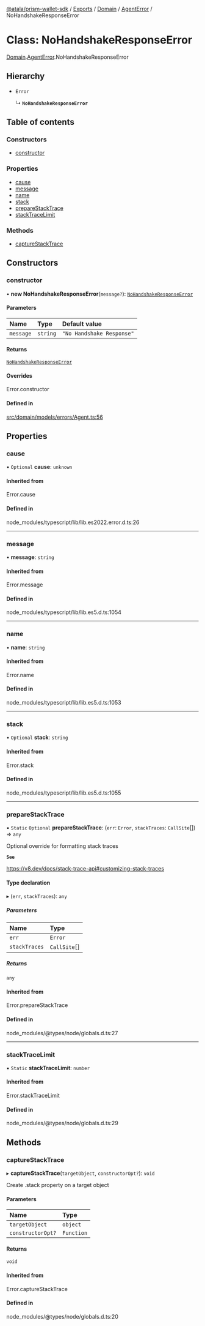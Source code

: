 [@atala/prism-wallet-sdk](../README.md) / [Exports](../modules.md) / [Domain](../modules/Domain.md) / [AgentError](../modules/Domain.AgentError.md) / NoHandshakeResponseError

# Class: NoHandshakeResponseError

[Domain](../modules/Domain.md).[AgentError](../modules/Domain.AgentError.md).NoHandshakeResponseError

## Hierarchy

- `Error`

  ↳ **`NoHandshakeResponseError`**

## Table of contents

### Constructors

- [constructor](Domain.AgentError.NoHandshakeResponseError.md#constructor)

### Properties

- [cause](Domain.AgentError.NoHandshakeResponseError.md#cause)
- [message](Domain.AgentError.NoHandshakeResponseError.md#message)
- [name](Domain.AgentError.NoHandshakeResponseError.md#name)
- [stack](Domain.AgentError.NoHandshakeResponseError.md#stack)
- [prepareStackTrace](Domain.AgentError.NoHandshakeResponseError.md#preparestacktrace)
- [stackTraceLimit](Domain.AgentError.NoHandshakeResponseError.md#stacktracelimit)

### Methods

- [captureStackTrace](Domain.AgentError.NoHandshakeResponseError.md#capturestacktrace)

## Constructors

### constructor

• **new NoHandshakeResponseError**(`message?`): [`NoHandshakeResponseError`](Domain.AgentError.NoHandshakeResponseError.md)

#### Parameters

| Name | Type | Default value |
| :------ | :------ | :------ |
| `message` | `string` | `"No Handshake Response"` |

#### Returns

[`NoHandshakeResponseError`](Domain.AgentError.NoHandshakeResponseError.md)

#### Overrides

Error.constructor

#### Defined in

[src/domain/models/errors/Agent.ts:56](https://github.com/hyperledger/identus-edge-agent-sdk-ts/blob/09a15046403a2249034c5ff5dfc7e6e562cd9171/src/domain/models/errors/Agent.ts#L56)

## Properties

### cause

• `Optional` **cause**: `unknown`

#### Inherited from

Error.cause

#### Defined in

node_modules/typescript/lib/lib.es2022.error.d.ts:26

___

### message

• **message**: `string`

#### Inherited from

Error.message

#### Defined in

node_modules/typescript/lib/lib.es5.d.ts:1054

___

### name

• **name**: `string`

#### Inherited from

Error.name

#### Defined in

node_modules/typescript/lib/lib.es5.d.ts:1053

___

### stack

• `Optional` **stack**: `string`

#### Inherited from

Error.stack

#### Defined in

node_modules/typescript/lib/lib.es5.d.ts:1055

___

### prepareStackTrace

▪ `Static` `Optional` **prepareStackTrace**: (`err`: `Error`, `stackTraces`: `CallSite`[]) => `any`

Optional override for formatting stack traces

**`See`**

https://v8.dev/docs/stack-trace-api#customizing-stack-traces

#### Type declaration

▸ (`err`, `stackTraces`): `any`

##### Parameters

| Name | Type |
| :------ | :------ |
| `err` | `Error` |
| `stackTraces` | `CallSite`[] |

##### Returns

`any`

#### Inherited from

Error.prepareStackTrace

#### Defined in

node_modules/@types/node/globals.d.ts:27

___

### stackTraceLimit

▪ `Static` **stackTraceLimit**: `number`

#### Inherited from

Error.stackTraceLimit

#### Defined in

node_modules/@types/node/globals.d.ts:29

## Methods

### captureStackTrace

▸ **captureStackTrace**(`targetObject`, `constructorOpt?`): `void`

Create .stack property on a target object

#### Parameters

| Name | Type |
| :------ | :------ |
| `targetObject` | `object` |
| `constructorOpt?` | `Function` |

#### Returns

`void`

#### Inherited from

Error.captureStackTrace

#### Defined in

node_modules/@types/node/globals.d.ts:20
